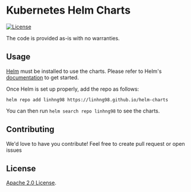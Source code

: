 # Kubernetes Helm Charts

[![License](https://img.shields.io/badge/License-Apache%202.0-blue.svg)](https://opensource.org/licenses/Apache-2.0)

The code is provided as-is with no warranties.

## Usage

[Helm](https://helm.sh) must be installed to use the charts.
Please refer to Helm's [documentation](https://helm.sh/docs/) to get started.

Once Helm is set up properly, add the repo as follows:

```console
helm repo add linhng98 https://linhng98.github.io/helm-charts
```

You can then run `helm search repo linhng98` to see the charts.

## Contributing

<!-- Keep full URL links to repo files because this README syncs from main to gh-pages.  -->
We'd love to have you contribute! Feel free to create pull request or open issues

## License

<!-- Keep full URL links to repo files because this README syncs from main to gh-pages.  -->
[Apache 2.0 License](https://github.com/grafana/helm-charts/blob/main/LICENSE).
